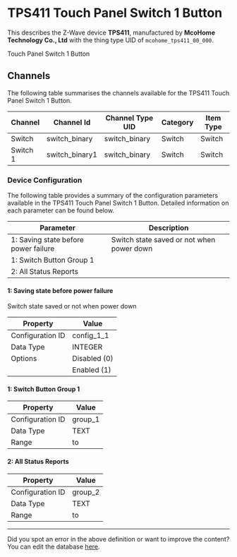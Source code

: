 
# TPS411 Touch Panel Switch 1 Button

This describes the Z-Wave device **TPS411**, manufactured by **McoHome Technology Co., Ltd** with the thing type UID of ```mcohome_tps411_00_000```. 

Touch Panel Switch 1 Button

## Channels
The following table summarises the channels available for the TPS411 Touch Panel Switch 1 Button.

| Channel | Channel Id | Channel Type UID | Category | Item Type |
|---------|------------|------------------|----------|-----------|
| Switch | switch_binary | switch_binary | Switch | Switch |
| Switch 1 | switch_binary1 | switch_binary | Switch | Switch |




### Device Configuration
The following table provides a summary of the configuration parameters available in the TPS411 Touch Panel Switch 1 Button.
Detailed information on each parameter can be found below.

| Parameter   | Description |
|-------------|-------------|
| 1: Saving state before power failure | Switch state saved or not when power down |
| 1: Switch Button Group 1 |  |
| 2: All Status Reports |  |




#### 1: Saving state before power failure

Switch state saved or not when power down


| Property         | Value    |
|------------------|----------|
| Configuration ID | config_1_1 |
| Data Type        | INTEGER || Default Value | 1 |
| Options | Disabled (0) |
|  | Enabled (1) |






#### 1: Switch Button Group 1




| Property         | Value    |
|------------------|----------|
| Configuration ID | group_1 |
| Data Type        | TEXT |
| Range |  to  |






#### 2: All Status Reports




| Property         | Value    |
|------------------|----------|
| Configuration ID | group_2 |
| Data Type        | TEXT |
| Range |  to  |






---

Did you spot an error in the above definition or want to improve the content?
You can edit the database [here](http://www.cd-jackson.com/index.php/zwave/zwave-device-database/zwave-device-list/devicesummary/526).


